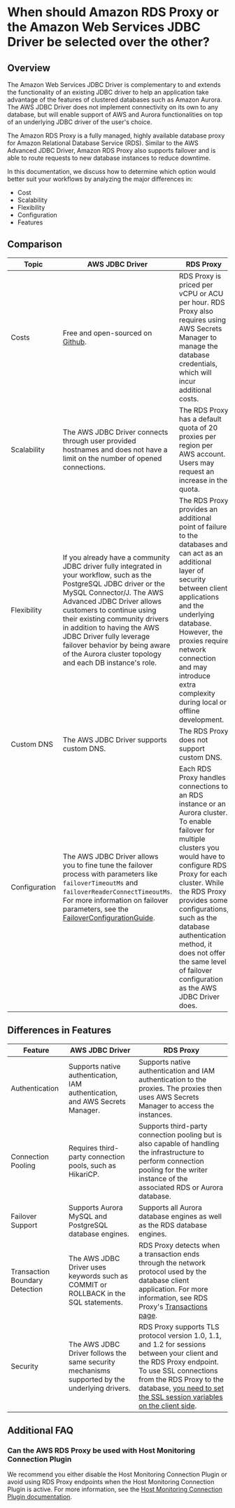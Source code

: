 # When should Amazon RDS Proxy or the Amazon Web Services JDBC Driver be selected over the other?

## Overview

The Amazon Web Services JDBC Driver is complementary to and extends the functionality of an existing JDBC driver to help
an application take advantage of the features of clustered databases such as Amazon Aurora.
The AWS JDBC Driver does not implement connectivity on its own to any database, but will enable support of AWS and
Aurora functionalities on top of an underlying JDBC driver of the user's choice.

The Amazon RDS Proxy is a fully managed, highly available database proxy for Amazon Relational Database Service (RDS).
Similar to the AWS Advanced JDBC Driver, Amazon RDS Proxy also supports failover and is able to route requests to new
database instances to reduce downtime.

In this documentation, we discuss how to determine which option would better suit your workflows
by analyzing the major differences in: 
- Cost
- Scalability
- Flexibility
- Configuration
- Features

## Comparison

| Topic         | AWS JDBC Driver                                                                                                                                                                                                                                                                                                                                                                                    | RDS Proxy                                                                                                                                                                                                                                                                                                                                                          |
|---------------|----------------------------------------------------------------------------------------------------------------------------------------------------------------------------------------------------------------------------------------------------------------------------------------------------------------------------------------------------------------------------------------------------|--------------------------------------------------------------------------------------------------------------------------------------------------------------------------------------------------------------------------------------------------------------------------------------------------------------------------------------------------------------------|
| Costs         | Free and open-sourced on [Github](https://github.com/awslabs/aws-advanced-jdbc-wrapper).                                                                                                                                                                                                                                                                                                           | RDS Proxy is priced per vCPU or ACU per hour. RDS Proxy also requires using AWS Secrets Manager to manage the database credentials, which will incur additional costs.                                                                                                                                                                                             |
| Scalability   | The AWS JDBC Driver connects through user provided hostnames and does not have a limit on the number of opened connections.                                                                                                                                                                                                                                                                        | The RDS Proxy has a default quota of 20 proxies per region per AWS account. Users may request an increase in the quota.                                                                                                                                                                                                                                            |
| Flexibility   | If you already have a community JDBC driver fully integrated in your workflow, such as the PostgreSQL JDBC driver or the MySQL Connector/J. The AWS Advanced JDBC Driver allows customers to continue using their existing community drivers in addition to having the AWS JDBC Driver fully leverage failover behavior by being aware of the Aurora cluster topology and each DB instance's role. | The RDS Proxy provides an additional point of failure to the databases and can act as an additional layer of security between client applications and the underlying database. However, the proxies require network connection and may introduce extra complexity during local or offline development.                                                             |
| Custom DNS    | The AWS JDBC Driver supports custom DNS.                                                                                                                                                                                                                                                                                                                                                           | The RDS Proxy does not support custom DNS.                                                                                                                                                                                                                                                                                                                         |
| Configuration | The AWS JDBC Driver allows you to fine tune the failover process with parameters like `failoverTimeoutMs` and `failoverReaderConnectTimeoutMs`. For more information on failover parameters, see the [FailoverConfigurationGuide](./FailoverConfigurationGuide.md).                                                                                                                                | Each RDS Proxy handles connections to an RDS instance or an Aurora cluster. To enable failover for multiple clusters you would have to configure RDS Proxy for each cluster. While the RDS Proxy provides some configurations, such as the database authentication method, it does not offer the same level of failover configuration as the AWS JDBC Driver does. |

## Differences in Features

| Feature                        | AWS JDBC Driver                                                                               | RDS Proxy                                                                                                                                                                                                                                                                                                                                              |
|--------------------------------|-----------------------------------------------------------------------------------------------|--------------------------------------------------------------------------------------------------------------------------------------------------------------------------------------------------------------------------------------------------------------------------------------------------------------------------------------------------------|
| Authentication                 | Supports native authentication, IAM authentication, and AWS Secrets Manager.                  | Supports native authentication and IAM authentication to the proxies. The proxies then uses AWS Secrets Manager to access the instances.                                                                                                                                                                                                               |
| Connection Pooling             | Requires third-party connection pools, such as HikariCP.                                      | Supports third-party connection pooling but is also capable of handling the infrastructure to perform connection pooling for the writer instance of the associated RDS or Aurora database.                                                                                                                                                             |
| Failover Support               | Supports Aurora MySQL and PostgreSQL database engines.                                        | Supports all Aurora database engines as well as the RDS database engines.                                                                                                                                                                                                                                                                              |
| Transaction Boundary Detection | The AWS JDBC Driver uses keywords such as COMMIT or ROLLBACK in the SQL statements.           | RDS Proxy detects when a transaction ends through the network protocol used by the database client application. For more information, see RDS Proxy's [Transactions page](https://docs.aws.amazon.com/AmazonRDS/latest/UserGuide/rds-proxy.howitworks.html#rds-proxy-transactions).                                                                    |
| Security                       | The AWS JDBC Driver follows the same security mechanisms supported by the underlying drivers. | RDS Proxy supports TLS protocol version 1.0, 1.1, and 1.2 for sessions between your client and the RDS Proxy endpoint. To use SSL connections from the RDS Proxy to the database, [you need to set the SSL session variables on the client side](https://docs.aws.amazon.com/AmazonRDS/latest/UserGuide/rds-proxy.howitworks.html#rds-proxy-security). |

## Additional FAQ

### Can the AWS RDS Proxy be used with Host Monitoring Connection Plugin

We recommend you either disable the Host Monitoring Connection Plugin or avoid using RDS Proxy endpoints when the Host
Monitoring Connection Plugin is active. For more information, see
the [Host Monitoring Connection Plugin documentation](https://github.com/awslabs/aws-advanced-jdbc-wrapper/wiki/UsingTheHostMonitoringPlugin#warning-warnings-about-usage-of-the-aws-advanced-jdbc-driver-with-rds-proxy).